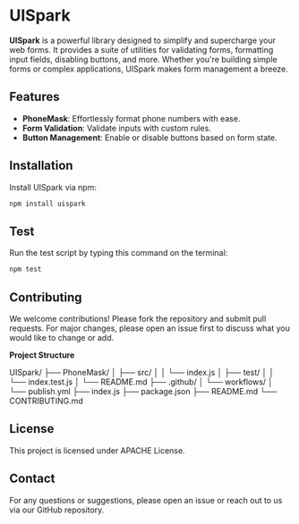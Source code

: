 # UISpark

**UISpark** is a powerful library designed to simplify and supercharge your web forms. It provides a suite of utilities for validating forms, formatting input fields, disabling buttons, and more. Whether you're building simple forms or complex applications, UISpark makes form management a breeze.

## Features
- **PhoneMask**: Effortlessly format phone numbers with ease.
- **Form Validation**: Validate inputs with custom rules.
- **Button Management**: Enable or disable buttons based on form state.

## Installation

Install UISpark via npm:

```sh
npm install uispark
```

## Test

Run the test script by typing this command on the terminal:

```bash
npm test
```


## Contributing
We welcome contributions! Please fork the repository and submit pull requests. For major changes, please open an issue first to discuss what you would like to change or add.

**Project Structure**

UISpark/
  ├── PhoneMask/
  │   ├── src/
  │   │   └── index.js
  │   ├── test/
  │   │   └── index.test.js
  │   └── README.md
  ├── .github/
  │   └── workflows/
  │       └── publish.yml
  ├── index.js
  ├── package.json
  ├── README.md
  └── CONTRIBUTING.md


## License
This project is licensed under APACHE License.

## Contact
For any questions or suggestions, please open an issue or reach out to us via our GitHub repository.